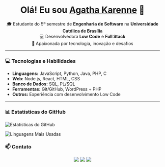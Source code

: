 <h1 align="center">
  Olá! Eu sou 
  <a href="https://www.linkedin.com/in/agathamachado32">Agatha Karenne</a> 👋
</h1>

<p align="center">
  🎓 Estudante do 5º semestre de <strong>Engenharia de Software</strong> na <strong>Universidade Católica de Brasília</strong><br>
  💻 Desenvolvedora <strong>Low Code</strong> e <strong>Full Stack</strong><br>
  🚀 Apaixonada por tecnologia, inovação e desafios
</p>

---

### 💻 Tecnologias e Habilidades
- **Linguagens:** JavaScript, Python, Java, PHP, C  
- **Web:** Node.js, React, HTML, CSS  
- **Banco de Dados:** SQL, PL/SQL  
- **Ferramentas:** Git/GitHub, WordPress + PHP  
- **Outros:** Experiência com desenvolvimento Low Code

---

### 📊 Estatísticas do GitHub

![Estatísticas do GitHub](https://github-readme-stats.vercel.app/api?username=AgathaKarenne32&show_icons=true&theme=dracula)

![Linguagens Mais Usadas](https://github-readme-stats.vercel.app/api/top-langs/?username=AgathaKarenne32&layout=compact&theme=dracula)

### 📫 Contato
<p align="center">
  <a href="mailto:agathamachado5@gmail.com"><img src="https://img.shields.io/badge/-Email-red?style=for-the-badge&logo=gmail&logoColor=white"/></a>
  <a href="https://www.linkedin.com/in/agathamachado32"><img src="https://img.shields.io/badge/-LinkedIn-blue?style=for-the-badge&logo=linkedin&logoColor=white"/></a>
  <a href="https://github.com/AgathaKarenne32"><img src="https://img.shields.io/badge/-GitHub-black?style=for-the-badge&logo=github&logoColor=white"/></a>
</p>
